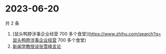 # 2023-06-20

共 2 条

<!-- BEGIN ZHIHUSEARCH -->
<!-- 最后更新时间 Tue Jun 20 2023 11:09:41 GMT+0800 (China Standard Time) -->
1. [鼠头鸭脖涉事企业经营 700 多个食堂](https://www.zhihu.com/search?q=鼠头鸭脖涉事企业经营 700 多个食堂)
1. [新闻学教授谈张雪峰言论](https://www.zhihu.com/search?q=新闻学教授谈张雪峰言论)
<!-- END ZHIHUSEARCH -->
